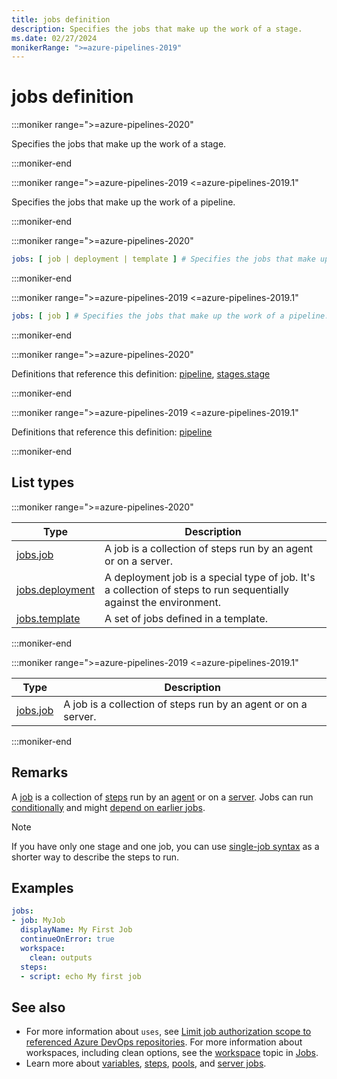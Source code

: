 ```yaml
---
title: jobs definition
description: Specifies the jobs that make up the work of a stage.
ms.date: 02/27/2024
monikerRange: ">=azure-pipelines-2019"
---
```


# jobs definition

<!-- :::description::: -->
:::moniker range=">=azure-pipelines-2020"

<!-- :::editable-content name="description"::: -->
Specifies the jobs that make up the work of a stage.
<!-- :::editable-content-end::: -->

:::moniker-end

:::moniker range=">=azure-pipelines-2019 <=azure-pipelines-2019.1"

<!-- :::editable-content name="description"::: -->
Specifies the jobs that make up the work of a pipeline.
<!-- :::editable-content-end::: -->

:::moniker-end
<!-- :::description-end::: -->

<!-- :::syntax::: -->
:::moniker range=">=azure-pipelines-2020"

```yaml
jobs: [ job | deployment | template ] # Specifies the jobs that make up the work of a stage.
```

:::moniker-end

:::moniker range=">=azure-pipelines-2019 <=azure-pipelines-2019.1"

```yaml
jobs: [ job ] # Specifies the jobs that make up the work of a pipeline.
```

:::moniker-end
<!-- :::syntax-end::: -->

<!-- :::parents::: -->
:::moniker range=">=azure-pipelines-2020"

Definitions that reference this definition: [pipeline](pipeline.md), [stages.stage](stages-stage.md)

:::moniker-end

:::moniker range=">=azure-pipelines-2019 <=azure-pipelines-2019.1"

Definitions that reference this definition: [pipeline](pipeline.md)

:::moniker-end
<!-- :::parents-end::: -->

## List types

<!-- :::list-types::: -->
:::moniker range=">=azure-pipelines-2020"

| Type | Description |
|---|---|
| [jobs.job](jobs-job.md) | A job is a collection of steps run by an agent or on a server. |
| [jobs.deployment](jobs-deployment.md) | A deployment job is a special type of job. It's a collection of steps to run sequentially against the environment. |
| [jobs.template](jobs-template.md) | A set of jobs defined in a template. |

:::moniker-end

:::moniker range=">=azure-pipelines-2019 <=azure-pipelines-2019.1"

| Type | Description |
|---|---|
| [jobs.job](jobs-job.md) | A job is a collection of steps run by an agent or on a server. |

:::moniker-end
<!-- :::list-types-end::: -->

<!-- :::remarks::: -->
<!-- :::editable-content name="remarks"::: -->
## Remarks

A [job](/azure/devops/pipelines/process/phases) is a collection of [steps](steps.md) run by an [agent](/azure/devops/pipelines/agents/agents) or on a [server](/azure/devops/pipelines/process/phases#server-jobs). Jobs can run [conditionally](/azure/devops/pipelines/process/phases#conditions) and  might [depend on earlier jobs](/azure/devops/pipelines/process/phases#dependencies).

> [!NOTE]
> If you have only one stage and one job, you can use [single-job syntax](/azure/devops/pipelines/process/phases) as a shorter way to describe the steps to run.
<!-- :::editable-content-end::: -->
<!-- :::remarks-end::: -->

<!-- :::examples::: -->
<!-- :::editable-content name="examples"::: -->
## Examples

```yaml
jobs:
- job: MyJob
  displayName: My First Job
  continueOnError: true
  workspace:
    clean: outputs
  steps:
  - script: echo My first job
```
<!-- :::editable-content-end::: -->
<!-- :::examples-end::: -->

<!-- :::see-also::: -->
<!-- :::editable-content name="seeAlso"::: -->
## See also

- For more information about `uses`, see [Limit job authorization scope to referenced Azure DevOps repositories](/azure/devops/pipelines/repos/azure-repos-git#limit-job-authorization-scope-to-referenced-azure-devops-repositories). For more information about workspaces, including clean options, see the [workspace](/azure/devops/pipelines/process/phases#workspace) topic in [Jobs](/azure/devops/pipelines/process/phases).
- Learn more about [variables](/azure/devops/pipelines/process/variables), [steps](steps.md), [pools](pool.md), and [server jobs](/azure/devops/pipelines/process/phases#server).
<!-- :::editable-content-end::: -->
<!-- :::see-also-end::: -->